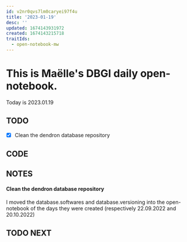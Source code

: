 ```yaml
---
id: v2nr0qvs7lm0caryei97f4u
title: '2023-01-19'
desc: ''
updated: 1674143931972
created: 1674143215718
traitIds:
  - open-notebook-mw
---
```



# This is Maëlle's DBGI daily open-notebook.

Today is 2023.01.19


## TODO

- [x] Clean the dendron database repository

## CODE

## NOTES

#### Clean the dendron database repository
I moved the database.softwares and database.versioning into the open-notebook of the days they were created (respectively 22.09.2022 and 20.10.2022)

## TODO NEXT

